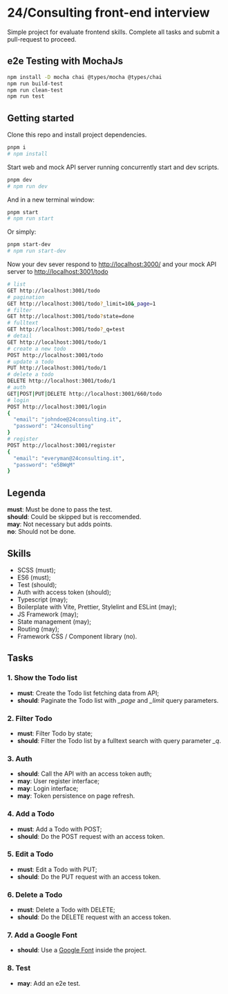 # 24/Consulting front-end interview

Simple project for evaluate frontend skills. 
Complete all tasks and submit a pull-request to proceed.

## e2e Testing with MochaJs
```bash
npm install -D mocha chai @types/mocha @types/chai
npm run build-test
npm run clean-test
npm run test
```

## Getting started
Clone this repo and install project dependencies.

```bash
pnpm i
# npm install
```
Start web and mock API server running concurrently start and dev scripts.

```bash
pnpm dev
# npm run dev
```
And in a new terminal window:

```bash
pnpm start
# npm run start
```

Or simply:

```bash
pnpm start-dev
# npm run start-dev
```

Now your dev sever respond to [http://localhost:3000/](http://localhost:3000/) and your mock API server to [http://localhost:3001/todo](http://localhost:3001/todo)

```bash
# list
GET http://localhost:3001/todo
# pagination
GET http://localhost:3001/todo?_limit=10&_page=1
# filter
GET http://localhost:3001/todo?state=done
# fulltext
GET http://localhost:3001/todo?_q=test
# detail
GET http://localhost:3001/todo/1 
# create a new todo
POST http://localhost:3001/todo 
# update a todo
PUT http://localhost:3001/todo/1 
# delete a todo
DELETE http://localhost:3001/todo/1
# auth
GET|POST|PUT|DELETE http://localhost:3001/660/todo
# login
POST http://localhost:3001/login
{
  "email": "johndoe@24consulting.it",
  "password": "24consulting"
}
# register
POST http://localhost:3001/register
{
  "email": "everyman@24consulting.it",
  "password": "e5BWqM"
}
```

## Legenda
__must__: Must be done to pass the test.\
__should__: Could be skipped but is reccomended.\
__may__: Not necessary but adds points.\
__no__: Should not be done.

## Skills 
- SCSS (must);
- ES6 (must);
- Test (should);
- Auth with access token (should);
- Typescript (may);
- Boilerplate with Vite, Prettier, Stylelint and ESLint (may);
- JS Framework (may);
- State management (may);
- Routing (may);
- Framework CSS / Component library (no).

## Tasks
### 1. Show the Todo list
- __must__: Create the Todo list fetching data from API;
- __should__: Paginate the Todo list with *_page* and *_limit* query parameters.

### 2. Filter Todo
- __must__: Filter Todo by state;
- __should__: Filter the Todo list by a fulltext search with query parameter *_q*.

### 3. Auth
- __should__: Call the API with an access token auth;
- __may__: User register interface;
- __may__: Login interface;
- __may__: Token persistence on page refresh.

### 4. Add a Todo
- __must__: Add a Todo with POST;
- __should__: Do the POST request with an access token.

### 5. Edit a Todo
- __must__: Edit a Todo with PUT;
- __should__: Do the PUT request with an access token.

### 6. Delete a Todo
- __must__: Delete a Todo with DELETE;
- __should__: Do the DELETE request with an access token.

### 7. Add a Google Font
- __should__: Use a [Google Font](https://fonts.google.com/) inside the project.

### 8. Test
- __may__: Add an e2e test.